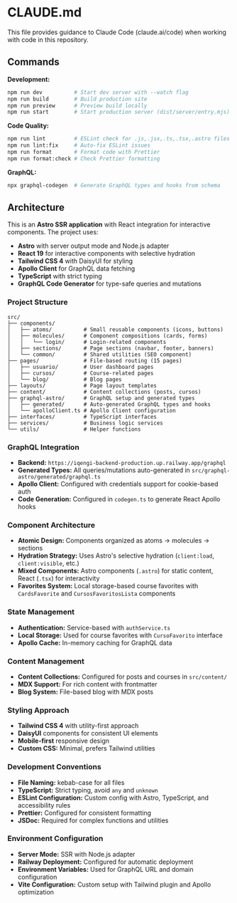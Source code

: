# CLAUDE.md

This file provides guidance to Claude Code (claude.ai/code) when working with code in this repository.

## Commands

**Development:**
```bash
npm run dev          # Start dev server with --watch flag
npm run build        # Build production site
npm run preview      # Preview build locally
npm run start        # Start production server (dist/server/entry.mjs)
```

**Code Quality:**
```bash
npm run lint         # ESLint check for .js,.jsx,.ts,.tsx,.astro files in src/
npm run lint:fix     # Auto-fix ESLint issues
npm run format       # Format code with Prettier
npm run format:check # Check Prettier formatting
```

**GraphQL:**
```bash
npx graphql-codegen  # Generate GraphQL types and hooks from schema
```

## Architecture

This is an **Astro SSR application** with React integration for interactive components. The project uses:

- **Astro** with server output mode and Node.js adapter
- **React 19** for interactive components with selective hydration
- **Tailwind CSS 4** with DaisyUI for styling
- **Apollo Client** for GraphQL data fetching
- **TypeScript** with strict typing
- **GraphQL Code Generator** for type-safe queries and mutations

### Project Structure

```
src/
├── components/
│   ├── atoms/          # Small reusable components (icons, buttons)
│   ├── molecules/      # Component compositions (cards, forms)
│   │   └── login/      # Login-related components
│   ├── sections/       # Page sections (navbar, footer, banners)
│   └── common/         # Shared utilities (SEO component)
├── pages/              # File-based routing (15 pages)
│   ├── usuario/        # User dashboard pages
│   ├── cursos/         # Course-related pages
│   └── blog/           # Blog pages
├── layouts/            # Page layout templates
├── content/            # Content collections (posts, cursos)
├── graphql-astro/      # GraphQL setup and generated types
│   ├── generated/      # Auto-generated GraphQL types and hooks
│   └── apolloClient.ts # Apollo Client configuration
├── interfaces/         # TypeScript interfaces
├── services/           # Business logic services
└── utils/              # Helper functions
```

### GraphQL Integration

- **Backend:** `https://iqengi-backend-production.up.railway.app/graphql`
- **Generated Types:** All queries/mutations auto-generated in `src/graphql-astro/generated/graphql.ts`
- **Apollo Client:** Configured with credentials support for cookie-based auth
- **Code Generation:** Configured in `codegen.ts` to generate React Apollo hooks

### Component Architecture

- **Atomic Design:** Components organized as atoms → molecules → sections
- **Hydration Strategy:** Uses Astro's selective hydration (`client:load`, `client:visible`, etc.)
- **Mixed Components:** Astro components (`.astro`) for static content, React (`.tsx`) for interactivity
- **Favorites System:** Local storage-based course favorites with `CardsFavorite` and `CursosFavoritosLista` components

### State Management

- **Authentication:** Service-based with `authService.ts`
- **Local Storage:** Used for course favorites with `CursoFavorito` interface
- **Apollo Cache:** In-memory caching for GraphQL data

### Content Management

- **Content Collections:** Configured for posts and courses in `src/content/`
- **MDX Support:** For rich content with frontmatter
- **Blog System:** File-based blog with MDX posts

### Styling Approach

- **Tailwind CSS 4** with utility-first approach
- **DaisyUI** components for consistent UI elements
- **Mobile-first** responsive design
- **Custom CSS:** Minimal, prefers Tailwind utilities

### Development Conventions

- **File Naming:** kebab-case for all files
- **TypeScript:** Strict typing, avoid `any` and `unknown`
- **ESLint Configuration:** Custom config with Astro, TypeScript, and accessibility rules
- **Prettier:** Configured for consistent formatting
- **JSDoc:** Required for complex functions and utilities

### Environment Configuration

- **Server Mode:** SSR with Node.js adapter
- **Railway Deployment:** Configured for automatic deployment
- **Environment Variables:** Used for GraphQL URL and domain configuration
- **Vite Configuration:** Custom setup with Tailwind plugin and Apollo optimization